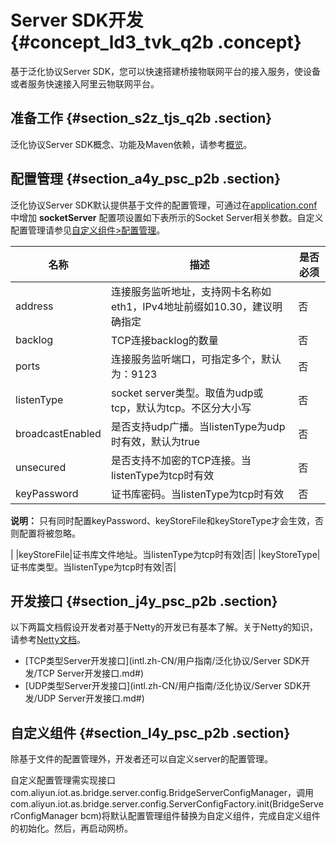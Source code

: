 # Server SDK开发 {#concept_ld3_tvk_q2b .concept}

基于泛化协议Server SDK，您可以快速搭建桥接物联网平台的接入服务，使设备或者服务快速接入阿里云物联网平台。

## 准备工作 {#section_s2z_tjs_q2b .section}

泛化协议Server SDK概念、功能及Maven依赖，请参考[概览](intl.zh-CN/用户指南/泛化协议/概览.md#)。

## 配置管理 {#section_a4y_psc_p2b .section}

泛化协议Server SDK默认提供基于文件的配置管理，可通过在[application.conf](intl.zh-CN/用户指南/泛化协议/核心SDK开发.md#section_fy2_5s1_p2b) 中增加 **socketServer** 配置项设置如下表所示的Socket Server相关参数。自定义配置管理请参见[自定义组件\>配置管理](#section_l4y_psc_p2b)。

|名称|描述|是否必须|
|--|--|----|
|address|连接服务监听地址，支持网卡名称如eth1，IPv4地址前缀如10.30，建议明确指定|否|
|backlog|TCP连接backlog的数量|否|
|ports|连接服务监听端口，可指定多个，默认为：9123|否|
|listenType|socket server类型。取值为udp或tcp，默认为tcp。不区分大小写|否|
|broadcastEnabled|是否支持udp广播。当listenType为udp时有效，默认为true|否|
|unsecured|是否支持不加密的TCP连接。当listenType为tcp时有效|否|
|keyPassword|证书库密码。当listenType为tcp时有效| 否

 **说明：** 只有同时配置keyPassword、keyStoreFile和keyStoreType才会生效，否则配置将被忽略。

 |
|keyStoreFile|证书库文件地址。当listenType为tcp时有效|否|
|keyStoreType|证书库类型。当listenType为tcp时有效|否|

## 开发接口 {#section_j4y_psc_p2b .section}

以下两篇文档假设开发者对基于Netty的开发已有基本了解。关于Netty的知识，请参考[Netty文档](https://netty.io/wiki/user-guide-for-4.x.html)。

-   [TCP类型Server开发接口](intl.zh-CN/用户指南/泛化协议/Server SDK开发/TCP Server开发接口.md#)
-   [UDP类型Server开发接口](intl.zh-CN/用户指南/泛化协议/Server SDK开发/UDP Server开发接口.md#)

## 自定义组件 {#section_l4y_psc_p2b .section}

除基于文件的配置管理外，开发者还可以自定义server的配置管理。

自定义配置管理需实现接口com.aliyun.iot.as.bridge.server.config.BridgeServerConfigManager，调用 com.aliyun.iot.as.bridge.server.config.ServerConfigFactory.init\(BridgeServerConfigManager bcm\)将默认配置管理组件替换为自定义组件，完成自定义组件的初始化。然后，再启动网桥。

